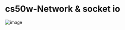 # cs50w-Network & socket io
![image](https://github.com/luoeth/cs50w-Network-socket-io/blob/main/2022-12-10%2021-30-4122-12-10-22-46-52.gif)
